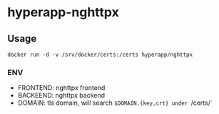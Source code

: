 # hyperapp-nghttpx


## Usage

```
docker run -d -v /srv/docker/certs:/certs hyperapp/nghttpx
```

### ENV

- FRONTEND: nghttpx frontend
- BACKEEND: nghttpx backend
- DOMAIN: tls domain, will search `$DOMAIN.{key,crt} under `/certs/`

